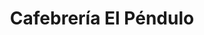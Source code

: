 ---
title: "Cafebrería El Péndulo"
url: /ciudad-de-mexico/cafebreria-el-pendulo-hamburgo/
shop: Bücher
---